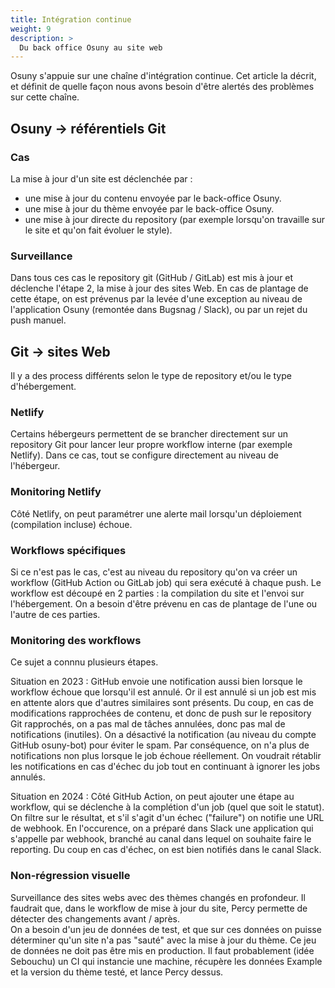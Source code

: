 ```yaml
---
title: Intégration continue
weight: 9
description: >
  Du back office Osuny au site web
---
```


Osuny s'appuie sur une chaîne d'intégration continue.
Cet article la décrit, et définit de quelle façon nous avons besoin d'être alertés des problèmes sur cette chaîne.

## Osuny -> référentiels Git

### Cas 
La mise à jour d'un site est déclenchée par :
- une mise à jour du contenu envoyée par le back-office Osuny.
- une mise à jour du thème envoyée par le back-office Osuny.
- une mise à jour directe du repository (par exemple lorsqu'on travaille sur le site et qu'on fait évoluer le style).

### Surveillance
Dans tous ces cas le repository git (GitHub / GitLab) est mis à jour et déclenche l'étape 2, la mise à jour des sites Web.
En cas de plantage de cette étape, on est prévenus par la levée d'une exception au niveau de l'application Osuny (remontée dans Bugsnag / Slack), ou par un rejet du push manuel.


## Git -> sites Web

Il y a des process différents selon le type de repository et/ou le type d'hébergement.

### Netlify
Certains hébergeurs permettent de se brancher directement sur un repository Git pour lancer leur propre workflow interne (par exemple Netlify). Dans ce cas, tout se configure directement au niveau de l'hébergeur.

### Monitoring Netlify
Côté Netlify, on peut paramétrer une alerte mail lorsqu'un déploiement (compilation incluse) échoue.


### Workflows spécifiques
Si ce n'est pas le cas, c'est au niveau du repository qu'on va créer un workflow (GitHub Action ou GitLab job) qui sera exécuté à chaque push. Le workflow est découpé en 2 parties : la compilation du site et l'envoi sur l'hébergement. On a besoin d'être prévenu en cas de plantage de l'une ou l'autre de ces parties.

### Monitoring des workflows
Ce sujet a connnu plusieurs étapes.

Situation en 2023 : GitHub envoie une notification aussi bien lorsque le workflow échoue que lorsqu'il est annulé. Or il est annulé si un job est mis en attente alors que d'autres similaires sont présents. Du coup, en cas de modifications rapprochées de contenu, et donc de push sur le repository Git rapprochés, on a pas mal de tâches annulées, donc pas mal de notifications (inutiles). On a désactivé la notification (au niveau du compte GitHub osuny-bot) pour éviter le spam. Par conséquence, on n'a plus de notifications non plus lorsque le job échoue réellement. On voudrait rétablir les notifications en cas d'échec du job tout en continuant à ignorer les jobs annulés.

Situation en 2024 : Côté GitHub Action, on peut ajouter une étape au workflow, qui se déclenche à la complétion d'un job (quel que soit le statut). On filtre sur le résultat, et s'il s'agit d'un échec ("failure") on notifie une URL de webhook. En l'occurence, on a préparé dans Slack une application qui s'appelle par webhook, branché au canal dans lequel on souhaite faire le reporting. Du coup en cas d'échec, on est bien notifiés dans le canal Slack.

### Non-régression visuelle
Surveillance des sites webs avec des thèmes changés en profondeur.
Il faudrait que, dans le workflow de mise à jour du site, Percy permette de détecter des changements avant / après.  
On a besoin d'un jeu de données de test, et que sur ces données on puisse déterminer qu'un site n'a pas "sauté" avec la mise à jour du thème.
Ce jeu de données ne doit pas être mis en production.
Il faut probablement (idée Sebouchu) un CI qui instancie une machine, récupère les données Example et la version du thème testé, et lance Percy dessus.
